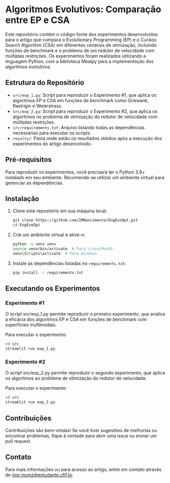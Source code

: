 # Algoritmos Evolutivos: Comparação entre EP e CSA

Este repositório contém o código-fonte dos experimentos desenvolvidos para o artigo que compara o Evolutionary Programming (EP) e o Cuckoo Search Algorithm (CSA) em diferentes cenários de otimização, incluindo funções de benchmark e o problema de um redutor de velocidade com múltiplas restrições. Os experimentos foram realizados utilizando a linguagem Python, com a biblioteca Mealpy para a implementação dos algoritmos evolutivos.

## Estrutura do Repositório

- `src/exp_1.py`: Script para reproduzir o Experimento #1, que aplica os algoritmos EP e CSA em funções de benchmark como Griewank, Rastrigin e Weierstrass.
- `src/exp_2.py`: Script para reproduzir o Experimento #2, que aplica os algoritmos no problema de otimização do redutor de velocidade com múltiplas restrições.
- `src/requirements.txt`: Arquivo listando todas as dependências necessárias para executar os scripts.
- `results/`: Pasta onde estão os resultados obtidos após a execução dos experimentos do artigo desenvolvido.


## Pré-requisitos

Para reproduzir os experimentos, você precisará ter o Python 3.9+ instalado em seu ambiente. Recomenda-se utilizar um ambiente virtual para gerenciar as dependências.

## Instalação

1. Clone este repositório em sua máquina local:

    ```bash
    git clone https://github.com/IMNascimento/EngEvoOpt.git
    cd EngEvoOpt
    ```

2. Crie um ambiente virtual e ative-o:

    ```bash
    python -m venv venv
    source venv/bin/activate  # Para Linux/MacOS
    venv\Scripts\activate  # Para Windows
    ```

3. Instale as dependências listadas no `requirements.txt`:

    ```bash
    pip install -r requirements.txt
    ```

## Executando os Experimentos

### Experimento #1

O script src/exp_1.py permite reproduzir o primeiro experimento, que analisa a eficácia dos algoritmos EP e CSA em funções de benchmark com superfícies multimodais.

Para executar o experimento:

```bash
cd src
streamlit run exp_1.py
```

### Experimento #2

O script src/exp_2.py permite reproduzir o segundo experimento, que aplica os algoritmos ao problema de otimização do redutor de velocidade.

Para executar o experimento:

```bash
cd src
streamlit run exp_2.py
```

## Contribuições

Contribuições são bem-vindas! Se você tiver sugestões de melhorias ou encontrar problemas, fique à vontade para abrir uma issue ou enviar um pull request.

## Contato

Para mais informações ou para acesso ao artigo, entre em contato através de [igor.muniz@estudante.ufjf.br](mailto:igor.muniz@estudante.ufjf.br).